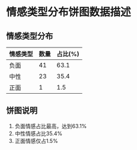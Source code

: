 # 情感类型分布饼图数据描述

## 情感类型分布

| 情感类型 | 数量 | 占比(%) |
|----------|------|---------|
| 负面 | 41 | 63.1 |
| 中性 | 23 | 35.4 |
| 正面 | 1 | 1.5 |

## 饼图说明
1. 负面情感占比最高，达到63.1%
2. 中性情感占比35.4%
3. 正面情感仅占1.5%

